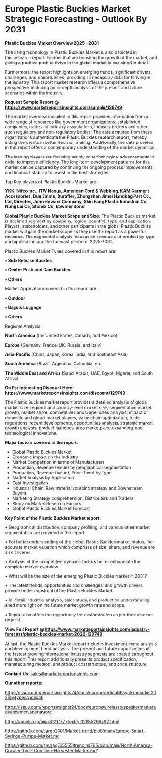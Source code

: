  # Europe Plastic Buckles Market Strategic Forecasting - Outlook By 2031

<Strong> Plastic Buckles Market Overview 2025 - 2031</strong>

The rising technology in Plastic Buckles Market is also depicted in this research report. Factors that are boosting the growth of the market, and giving a positive push to thrive in the global market is explained in detail.

Furthermore, the report highlights on emerging trends, significant drivers, challenges, and opportunities, providing all necessary data for thriving in the industry. This report market research offers a comprehensive perspective, including an in-depth analysis of the present and future scenarios within the industry.

<strong>Request Sample Report @ <a href=https://www.marketreportsinsights.com/sample/129749>https://www.marketreportsinsights.com/sample/129749</a></strong>

The market overview included in this report provides information from a wide range of resources like government organizations, established companies, trade and industry associations, industry brokers and other such regulatory and non-regulatory bodies. The data acquired from these organizations authenticate the Plastic Buckles research report, thereby aiding the clients in better decision making. Additionally, the data provided in this report offers a contemporary understanding of the market dynamics.

The leading players are focusing mainly on technological advancements in order to improve efficiency. The long-term development patterns for this market can be captured by continuing the ongoing process improvements and financial stability to invest in the best strategies.

Top Key players of Plastic Buckles Market are:

<strong>YKK, Nifco Inc., ITW Nexus, American Cord & Webbing, KAM Garment Accessories, Due Emme, Duraflex, Zhongshan Jimei Handbag Part Co., Ltd, Directex, John Howard Company, Shin Fang Plastic Industrial Co, Nung Lai Co, Stonex Co, Bowmer Bond</strong>

<strong><b>Global Plastic Buckles Market Scope and Size:</b></strong>
The Plastic Buckles market is declared segment by company, region (country), type, and application. Players, stakeholders, and other participants in the global Plastic Buckles market will gain the market scope as they use the report as a powerful resource. The segmental analysis focuses on revenue and product by type and application and the forecast period of 2025-2031.

Plastic Buckles Market Types covered in this report are:

<strong>• Side Release Buckles

• Center Push and Cam Buckles

• Others</strong>

Market Applications covered in this report are:

<strong>• Outdoor

• Bags & Luggage

• Others</strong> 

Regional Analysis

<strong>North America</strong> (the United States, Canada, and Mexico)

<strong>Europe</strong> (Germany, France, UK, Russia, and Italy)

<strong>Asia-Pacific</strong> (China, Japan, Korea, India, and Southeast Asia)

<strong>South America</strong> (Brazil, Argentina, Colombia, etc.)

<strong>The Middle East and Africa</strong> (Saudi Arabia, UAE, Egypt, Nigeria, and South Africa)

<strong>Go For Interesting Discount Here: <a href=https://www.marketreportsinsights.com/discount/129749>https://www.marketreportsinsights.com/discount/129749</a></strong>

The Plastic Buckles market report provides a detailed analysis of global market size, regional and country-level market size, segmentation market growth, market share, competitive Landscape, sales analysis, impact of domestic and global market players, value chain optimization, trade regulations, recent developments, opportunities analysis, strategic market growth analysis, product launches, area marketplace expanding, and technological innovations.

<strong><b>Major factors covered in the report:</b></strong>
<ul>
  <li>Global Plastic Buckles Market </li>
  <li>Economic Impact on the Industry</li>
  <li>Market Competition in terms of Manufacturers</li>
  <li>Production, Revenue (Value) by geographical segmentation</li>
  <li>Production, Revenue (Value), Price Trend by Type</li>
  <li>Market Analysis by Application</li>
  <li>Cost Investigation</li>
  <li>Industrial Chain, Raw material sourcing strategy and Downstream Buyers</li>
  <li>Marketing Strategy comprehension, Distributors and Traders</li>
  <li>Study on Market Research Factors</li>
  <li>Global Plastic Buckles Market Forecast</li>
</ul>

<strong><b>Key Point of the Plastic Buckles Market report:</b></strong>

• Geographical distribution, company profiling, and various other market segmentation are provided in the report.

• For better understanding of the global Plastic Buckles market status, the accurate market valuation which comprises of size, share, and revenue are also covered.

• Analysis of the competitive dynamic factors better extrapolate the complete market overview

• What will be the size of the emerging Plastic Buckles market in 2031?

• The latest trends, opportunities and challenges, and growth drivers provide better construal of the Plastic Buckles Market.

• In-detail industrial analysis, sales study, and production understanding shed more light on the future market growth rate and scope.

• Report also offers the opportunity for customization as per the customer request.

<strong><b>View Full Report @ <a href=https://www.marketreportsinsights.com/industry-forecast/plastic-buckles-market-2022-129749>https://www.marketreportsinsights.com/industry-forecast/plastic-buckles-market-2022-129749</a></b></strong>


At last, the Plastic Buckles Market report includes investment come analysis and development trend analysis. The present and future opportunities of the fastest growing international industry segments are coated throughout this report. This report additionally presents product specification, manufacturing method, and product cost structure, and price structure.

<strong>Contact Us:</strong>
sales@marketreportsinsights.com

<strong>Our other reports:</strong>

<a href=https://issuu.com/reportsinsights24/docs/europeverticalliftsystemmarket2025bytypesapplicati>https://issuu.com/reportsinsights24/docs/europeverticalliftsystemmarket2025bytypesapplicati</a>

<a href=https://issuu.com/reportsinsights24/docs/europewirelesstvspeakermarketadvancementsbehaviorc>https://issuu.com/reportsinsights24/docs/europewirelesstvspeakermarketadvancementsbehaviorc</a>

<a href=https://ameblo.jp/anjali0217777/entry-12885299492.html>https://ameblo.jp/anjali0217777/entry-12885299492.html</a>

<a href=https://github.com/cargo2301/Market-trend/blob/main/Europe-Smart-Syringe-Pumps-Market.md>https://github.com/cargo2301/Market-trend/blob/main/Europe-Smart-Syringe-Pumps-Market.md</a>

<a href=https://github.com/anurag765555/trending765/blob/main/North-America-Crawler-Type-Combine-Harvester-Market.md>https://github.com/anurag765555/trending765/blob/main/North-America-Crawler-Type-Combine-Harvester-Market.md</a>"
